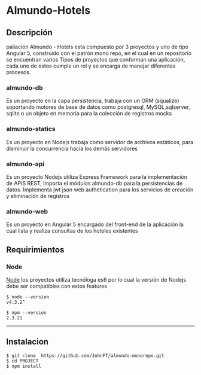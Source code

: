 # Almundo-Hotels
## Descripción
paliación Almundo - Hotels esta compuesto por 3 proyectos y uno de tipo Angular 5, construido con el patrón mono repo, en el cual en un repositorio se encuentran varios Tipos de proyectos que conforman una aplicación, cada uno de estos cumple un rol y se encarga de manejar diferentes procesos.

### almundo-db 
Es un proyecto en la capa persistencia, trabaja con un ORM (squalize) soportando motores de base de datos como postgresql,
MySQL,sqlserver, sqlite  o un objeto en memoria para la colección de registros mocks

### almundo-statics 
Es un proyecto en Nodejs trabaja como servidor de archivos estáticos, para disminuir la concurrencia hacia los demás servidores

### almundo-api
Es un proyecto Nodejs utiliza Express Framework para la implementación de APIS REST, importa el módulos almundo-db para la 
persistencias de datos. Implementa jwt json web authetication para los servicios de creación y eliminación de registros

### almundo-web 
Es un proyecto en Angular 5 encargado del front-end de la aplicación la cual lista y realiza consultas de los hoteles existentes 

##
## Requirimientos

### Node

[Node](http://nodejs.org/)  los proyectos utiliza tecnóloga es6 por lo cual la versión de Nodejs debe ser compatibles con estos features 

    $ node --version
    v4.3.2^

    $ npm --version
    2.3.21
---

## Instalacion

    $ git clone  https://github.com/JohnFT/almundo-monorepo.git
    $ cd PROJECT
    $ npm install

